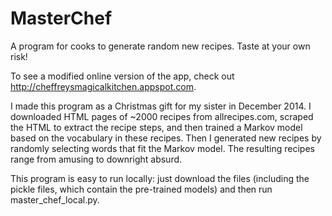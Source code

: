 MasterChef
==========

A program for cooks to generate random new recipes. Taste at your own risk!

To see a modified online version of the app, check out http://cheffreysmagicalkitchen.appspot.com.

I made this program as a Christmas gift for my sister in December 2014. I downloaded HTML pages of ~2000 recipes from allrecipes.com, scraped
the HTML to extract the recipe steps, and then trained a Markov model based on the vocabulary in these recipes. Then I generated new recipes by randomly selecting words that fit the Markov model. The resulting recipes range from amusing to downright absurd.

This program is easy to run locally: just download the files (including the pickle files, which contain the pre-trained models)
and then run master_chef_local.py.
